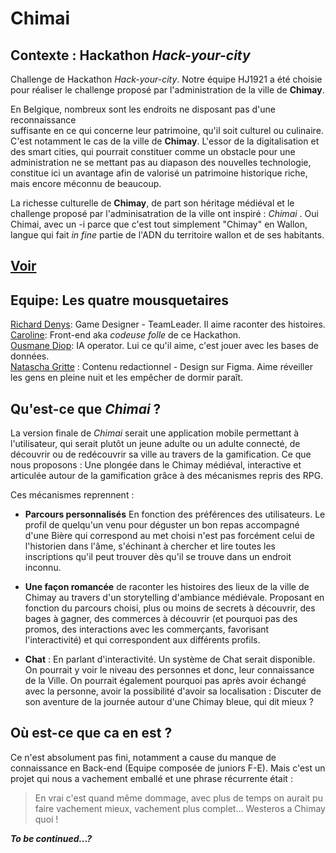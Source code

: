 # Chimai 

## Contexte : Hackathon *Hack-your-city*

Challenge de Hackathon *Hack-your-city*. Notre équipe HJ1921 a été choisie pour réaliser le challenge proposé par l'administration de la ville de **Chimay**. 

En Belgique, nombreux sont les endroits ne disposant pas d'une reconnaissance     
suffisante en ce qui concerne leur patrimoine, qu'il soit culturel ou culinaire. 
C'est notamment le cas de la ville de **Chimay**. 
L'essor de la digitalisation et des smart cities, qui pourrait constituer comme un obstacle pour une administration 
ne se mettant pas au diapason des nouvelles technologie, constitue ici un avantage afin de valorisé un patrimoine 
historique riche, mais encore méconnu de beaucoup. 

La richesse culturelle de **Chimay**, de part son héritage médiéval et le challenge proposé par l'adminisatration de la ville ont 
inspiré : *Chimai* . Oui Chimai, avec un -i parce que c'est tout simplement "Chimay" en Wallon, langue qui fait *in fine* partie de l'ADN du territoire wallon et de ses habitants.

## [Voir](https://dhaibuna.github.io/HackYourCity-Chimay-Ch4/)

## Equipe: Les quatre mousquetaires

[Richard Denys](https://github.com/Richyden): Game Designer - TeamLeader. Il aime raconter des histoires.      
[Caroline](https://github.com/Nooreyni): Front-end aka *codeuse folle* de ce Hackathon.     
[Ousmane Diop](https://github.com/iCarolinei): IA operator. Lui ce qu'il aime, c'est jouer avec les bases de données.     
[Natascha Gritte](https://github.com/Dhaibuna) : Contenu redactionnel - Design sur Figma. Aime réveiller les gens en pleine nuit et les     empêcher de dormir paraît.        

## Qu'est-ce que *Chimai* ? 

 La version finale de *Chimai* serait une application mobile permettant à l'utilisateur, qui serait plutôt un jeune adulte ou un adulte connecté, de découvrir ou de redécouvrir sa ville au 
travers de la gamification. Ce que nous proposons : Une plongée dans le Chimay médiéval, interactive et articulée autour de la gamification grâce à des mécanismes repris des RPG.

Ces mécanismes reprennent : 

- **Parcours personnalisés** En fonction des préférences des utilisateurs. Le profil de quelqu'un venu pour déguster un bon repas accompagné d'une Bière qui correspond au met choisi n'est pas forcément celui de l'historien dans l'âme, s'échinant à chercher et lire toutes les inscriptions qu'il peut trouver dès qu'il se trouve dans un endroit inconnu. 

- **Une façon romancée** de raconter les histoires des lieux de la ville de Chimay au travers d'un storytelling d'ambiance médiévale. Proposant en fonction du parcours choisi, plus ou moins de secrets à découvrir, des bages à gagner, des commerces à découvrir (et pourquoi pas des promos, des interactions avec les commerçants, favorisant l'interactivité) et qui correspondent aux différents profils. 

- **Chat** : En parlant d'interactivité. Un système de Chat serait disponible. On pourrait y voir le niveau des personnes et donc, leur connaissance de la Ville. On pourrait également pourquoi pas après avoir échangé avec la personne, avoir la possibilité d'avoir sa localisation : Discuter de son aventure de la journée autour d'une Chimay bleue, qui dit mieux ? 

## Où est-ce que ca en est ? 

Ce n'est absolument pas fini, notamment a cause du manque de connaissance en Back-end (Equipe composée de juniors F-E). Mais c'est un projet qui nous a vachement emballé et une phrase récurrente était : 

> En vrai c'est quand même dommage, avec plus de temps on aurait pu faire vachement mieux, vachement plus complet... Westeros a Chimay quoi ! 

**_To be continued...?_**
